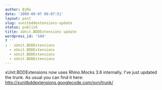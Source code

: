 ```yaml
---
author: BjRo
date: '2009-09-07 09:07:51'
layout: post
slug: xunitbddextensions-update
status: publish
title: xUnit.BDDExtensions update
wordpress_id: '549'
? ''
: - xUnit.BDDExtensions
  - xUnit.BDDExtensions
  - xUnit.BDDExtensions
  - xUnit.BDDExtensions
---
```


xUnit.BDDExtensions now uses Rhino.Mocks 3.6 internally. I've just
updated the trunk. As usual you can find it here:
<http://xunitbddextensions.googlecode.com/svn/trunk/>
